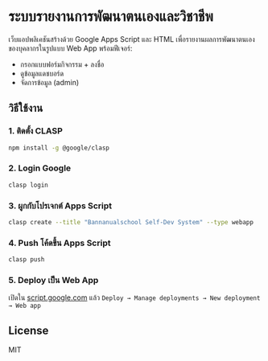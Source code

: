 # ระบบรายงานการพัฒนาตนเองและวิชาชีพ

เว็บแอปพลิเคชันสร้างด้วย Google Apps Script และ HTML เพื่อรายงานผลการพัฒนาตนเองของบุคลากรในรูปแบบ Web App พร้อมฟีเจอร์:
- กรอกแบบฟอร์มกิจกรรม + ลงชื่อ
- ดูข้อมูลแดชบอร์ด
- จัดการข้อมูล (admin)

## วิธีใช้งาน

### 1. ติดตั้ง CLASP
```bash
npm install -g @google/clasp
```

### 2. Login Google
```bash
clasp login
```

### 3. ผูกกับโปรเจกต์ Apps Script
```bash
clasp create --title "Bannanualschool Self-Dev System" --type webapp
```

### 4. Push โค้ดขึ้น Apps Script
```bash
clasp push
```

### 5. Deploy เป็น Web App
เปิดใน [script.google.com](https://script.google.com) แล้ว `Deploy → Manage deployments → New deployment → Web app`

## License
MIT
